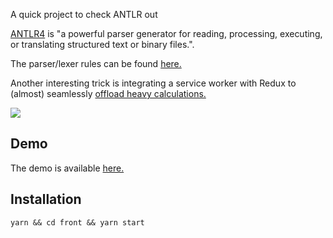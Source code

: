A quick project to check ANTLR out

[ANTLR4](https://github.com/antlr/antlr4) is "a powerful parser generator for reading, processing, executing, or translating structured text or binary files.".

The parser/lexer rules can be found [here.](antlr/rules/TruthTables.g4)

Another interesting trick is integrating a service worker with Redux to (almost) seamlessly [offload heavy calculations.](front/src/store/slices/tables)

![](https://i.imgur.com/SlPX3Jo.png)

## Demo

The demo is available [here.](https://antlr234324.web.app/)

## Installation

```shell
yarn && cd front && yarn start
```
